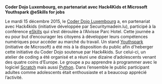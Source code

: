 ****Coder Dojo Luxembourg, en partenariat avec Hack4Kids et Microsoft Youthspark @eSkills for jobs****

Le mardi 15 décembre 2015, le [Coder Dojo Luxembourg](http://coderdojo.lu) a, en partenariat avec Hack4kids (initiative développée par Securitymadein.lu), participé à la conférence [eSkills](http://eskills4jobs.lu/) qui s’est déroulée à l’Alvisse Parc Hotel. Cette journée a eu pour but d’encourager les citoyens à développer leurs compétences numériques pour accéder au marché du travail. 
Un stand [Youthspark](https://www.microsoft.com/about/corporatecitizenship/en-us/youthspark/youthsparkhub/) (initiative de Microsoft) a été mis à la disposition du public afin d'heberger cette initiative du Coder Dojo soutenue par Hack4kids. Sur celui-ci, un atelier de coding a été organisé et a réuni une dizaine d’adolescents venant des quatre coins d’Europe. Le groupe a pu apprendre à programmer avec le logiciel [Scratch](https://scratch.mit.edu) mais aussi [Python](https://python.org).
Dans l’ensemble le public participant adultes comme adolescents était enthousiaste et a beaucoup apprécié l’activité.

